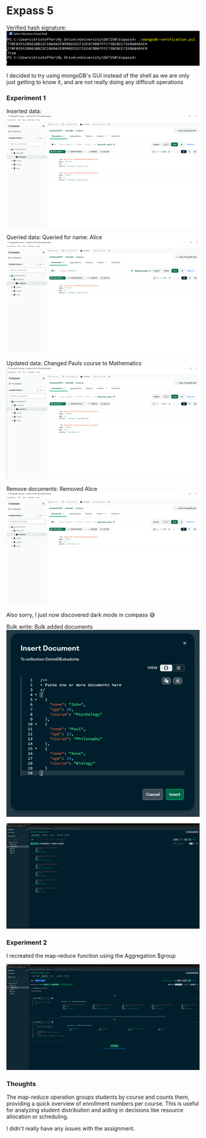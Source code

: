 # Expass 5

Verified hash signature:
![MongoDB-verification-screenshot.png](images%2FMongoDB-verification-screenshot.png)

I decided to try using mongoDB's GUI instead of the shell as we are only just getting to know it, 
and are not really doing any difficult operations

### Experiment 1

Inserted data:
![inserted-data.png](images%2Finserted-data.png)

Queried data:
Queried for name: Alice
![queried-data.png](images%2Fqueried-data.png)

Updated data:
Changed Pauls course to Mathematics
![updated-data.png](images%2Fupdated-data.png)

Remove documents:
Removed Alice
![delete-data.png](images%2Fdelete-data.png)

Also sorry, I just now discovered dark mode in compass 😅

Bulk write: Bulk added documents
![bulkwrite-insert students.png](images%2Fbulkwrite-insert%20students.png)

![bulk inserted data.png](images%2Fbulk%20inserted%20data.png)

### Experiment 2
I recreated the map-reduce function using the Aggregation $group

![Map-reduce with compass aggregations.png](images%2FMap-reduce%20with%20compass%20aggregations.png)

### Thoughts

The map-reduce operation groups students by course and counts them, 
providing a quick overview of enrollment numbers per course. 
This is useful for analyzing student distribution and aiding in decisions like resource allocation or scheduling.

I didn't really have any issues with the assignment.